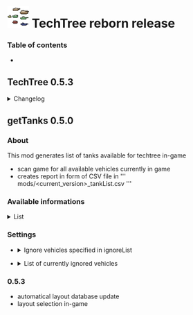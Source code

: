 # ![GitHub Logo](/.github/atechtree.png) TechTree reborn release 

### Table of contents
 - 

## TechTree 0.5.3
<details>
  <summary>Changelog</summary>
  
  ### 0.5.3
  - automatical layout database update
  - layout selection in-game  
  
</details>

## getTanks 0.5.0

### About
This mod generates list of tanks available for techtree in-game
- scan game for all available vehicles currently in game
- creates report in form of CSV file in ''' mods/<current_version>_tankList.csv '''

### Available informations
<details>
 <summary>List</summary>
  
 - nation code
 - long tank name for XML
 - ingame name
 - in-nation ID
 - compactDescriptionID (used by all game mechanics)
 - vehicle level
 - vehicle class (LT, MT, HT, AT, SPG)
 - premium status
 - premiumIGR - vehicles for gameshow accouts
 - hidden - not yet released and/or removed tanks
 - fallout game mode vehicles
 - bob - team clash rental BB tanks
 - collector vehicle status
 - isOnlyForEventBattles - special event vehicle
 - isOnlyForEpicBattles - FL battles vehicles 
 - isOnlyForBattleRoyaleBattles - SH steel hunter vehicles
 - *any remaing unresolved tag
</details>

### Settings
- <details>
   <summary>Ignore vehicles specified in ignoreList</summary>
   When allowed mod will ignore tanks specified in ignore list when generating new report.
   
   ``` 
   mods\configs\techtree\ignoreList.txt 
   ```
</details>

- <details>
   <summary>List of currently ignored vehicles</summary>
   Displays tank names specified in ignoreList.
   Only for information.
   
   Formating: each line in ignoreList.txt represents one tank.
   You have to specify nation and tank name separated by ':'. IE:
   ```
   <nation>:<long_name> 
   ```
   ie:
   ```
   ussr:observer
   germany:G25_PzII_Luchs 
   ```
	
   
</details>
 
  
  ### 0.5.3
  - automatical layout database update
  - layout selection in-game  
  

